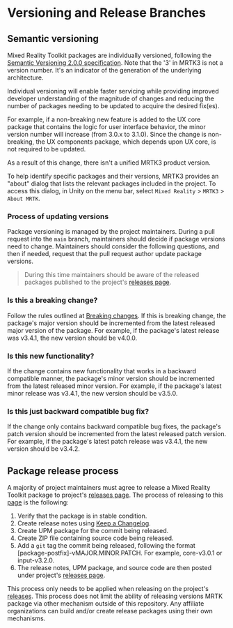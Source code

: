 # Versioning and Release Branches

## Semantic versioning

Mixed Reality Toolkit packages are individually versioned, following the [Semantic Versioning 2.0.0 specification](https://semver.org/spec/v2.0.0.html). Note that the '3' in MRTK3 is not a version number. It's an indicator of the generation of the underlying architecture.

Individual versioning will enable faster servicing while providing improved developer understanding of the magnitude of changes and reducing the number of packages needing to be updated to acquire the desired fix(es).

For example, if a non-breaking new feature is added to the UX core package that contains the logic for user interface behavior, the minor version number will increase (from 3.0.x to 3.1.0). Since the change is non-breaking, the UX components package, which depends upon UX core, is not required to be updated.

As a result of this change, there isn't a unified MRTK3 product version.

To help identify specific packages and their versions, MRTK3 provides an "about" dialog that lists the relevant packages included in the project. To access this dialog, in Unity on the menu bar, select `Mixed Reality` > `MRTK3` > `About MRTK`.

### Process of updating versions

Package versioning is managed by the project maintainers. During a pull request into the `main` branch, maintainers should decide if package versions need to change. Maintainers should consider the following questions, and then if needed, request that the pull request author update package versions.

> During this time maintainers should be aware of the released packages published to the project's [releases page](https://github.com/MixedRealityToolkit/MixedRealityToolkit-ProjectDocs/releases).

### Is this a breaking change?

Follow the rules outlined at [Breaking changes](merging-pull-requests.md#breaking-changes). If this is breaking change, the package's major version should be incremented from the latest released major version of the package. For example, if the package's latest release was v3.4.1, the new version should be v4.0.0.

### Is this new functionality?

If the change contains new functionality that works in a backward compatible manner, the package's minor version should be incremented from the latest released minor version. For example, if the package's latest minor release was v3.4.1, the new version should be v3.5.0.

### Is this just backward compatible bug fix?

If the change only contains backward compatible bug fixes, the package's patch version should be incremented from the latest released patch version. For example, if the package's latest patch release was v3.4.1, the new version should be v3.4.2.

## Package release process

A majority of project maintainers must agree to release a Mixed Reality Toolkit package to project's [releases page](https://github.com/MixedRealityToolkit/MixedRealityToolkit-ProjectDocs/releases). The process of releasing to this [page](https://github.com/MixedRealityToolkit/MixedRealityToolkit-ProjectDocs/releases) is the following:

1. Verify that the package is in stable condition.
2. Create release notes using [Keep a Changelog](https://keepachangelog.com/en/1.1.0/).
3. Create UPM package for the commit being released.
4. Create ZIP file containing source code being released.
5. Add a `git` tag the commit being released, following the format [package-postfix]-vMAJOR.MINOR.PATCH. For example, core-v3.0.1 or input-v3.2.0.
6. The release notes, UPM package, and source code are then posted under project's [releases page](https://github.com/MixedRealityToolkit/MixedRealityToolkit-ProjectDocs/releases).

This process only needs to be applied when releasing on the project's [releases](https://github.com/MixedRealityToolkit/MixedRealityToolkit-ProjectDocs/releases). This process does not limit the ability of releasing versions MRTK package via other mechanism outside of this repository. Any affiliate organizations can build and/or create release packages using their own mechanisms.
